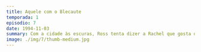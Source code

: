 ```yaml
---
title: Aquele com o Blecaute
temporada: 1
episodio: 7
date: 1994-11-03
summary: Com a cidade às escuras, Ross tenta dizer a Rachel que gosta dela.
image: ./img/7/thumb-medium.jpg
---
```

